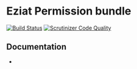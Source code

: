 Eziat Permission bundle
=======================
[![Build Status](https://travis-ci.org/Eziat/PermissionBundle.svg?branch=master)](https://travis-ci.org/Eziat/PermissionBundle)
[![Scrutinizer Code Quality](https://scrutinizer-ci.com/g/Eziat/PermissionBundle/badges/quality-score.png?b=master)](https://scrutinizer-ci.com/g/Eziat/PermissionBundle/?branch=master)

Documentation
-------------
*